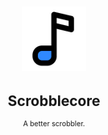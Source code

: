 <p align="center">
  <picture>
    <source media="(prefers-color-scheme: dark)" srcset="./public/scrobblecore-light.svg">
    <img src="./public/scrobblecore.svg" width="128" alt="Scrobblecore logo">
  </picture>
</p>

<h1 align="center">Scrobblecore</h1>
<p align="center">A better scrobbler.</p>
